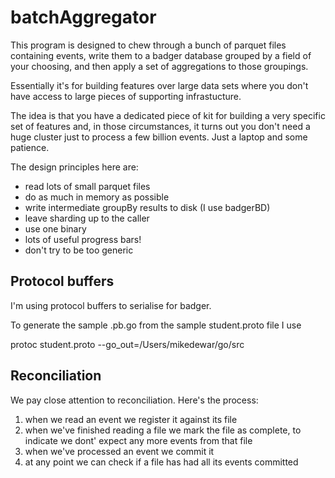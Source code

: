 # batchAggregator

This program is designed to chew through a bunch of parquet files containing
events, write them to a badger database grouped by a field of your choosing,
and then apply a set of aggregations to those groupings. 

Essentially it's for building features over large data sets where you don't
have access to large pieces of supporting infrastucture. 

The idea is that you have a dedicated piece of kit for building a very specific
set of features and, in those circumstances, it turns out you don't need a huge
cluster just to process a few billion events. Just a laptop and some patience. 

The design principles here are:
* read lots of small parquet files
* do as much in memory as possible
* write intermediate groupBy results to disk (I use badgerBD)
* leave sharding up to the caller
* use one binary 
* lots of useful progress bars!
* don't try to be too generic

## Protocol buffers

I'm using protocol buffers to serialise for badger.

To generate the sample .pb.go from the sample student.proto file I use

protoc student.proto --go_out=/Users/mikedewar/go/src


## Reconciliation

We pay close attention to reconciliation. Here's the process:

1. when we read an event we register it against its file
2. when we've finished reading a file we mark the file as complete, to indicate
   we dont' expect any more events from that file
3. when we've processed an event we commit it
4. at any point we can check if a file has had all its events committed


